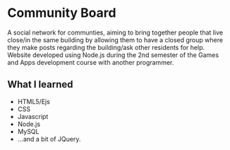 # Community Board
  A social network for communties, aiming to bring together people that live close/in the same building by allowing them to have a closed group where they make posts regarding the building/ask other residents for help. 
  Website developed using Node.js during the 2nd semester of the Games and Apps development course with another programmer.

## What I learned
* HTML5/Ejs
* CSS
* Javascript
* Node.js
* MySQL
* ...and a bit of JQuery.
